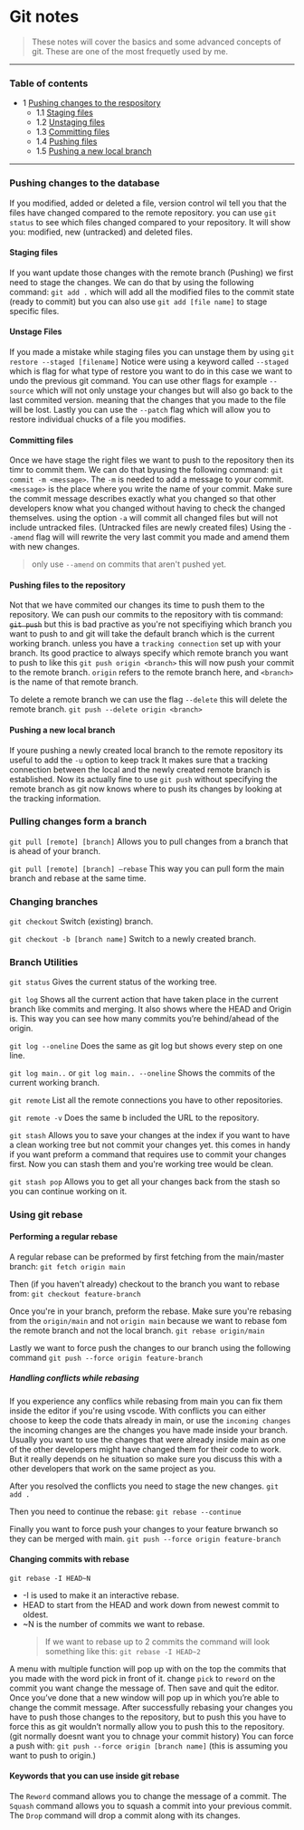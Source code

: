 # Git notes

> These notes will cover the basics and some advanced concepts of git.
> These are one of the most frequetly used by me.

---

### Table of contents

- 1 [Pushing changes to the respository](#start)
  - 1.1 [Staging files](#staging)
  - 1.2 [Unstaging files](#unstaging)
  - 1.3 [Committing files](#committing)
  - 1.4 [Pushing files](#pushing)
  - 1.5 [Pushing a new local branch](#pushlocal)

---

<div id="start"></div>

### Pushing changes to the database

If you modified, added or deleted a file, version control wil tell you that the files have changed compared to the remote repository.
you can use `git status` to see which files changed compared to your repository. It will show you: modified, new (untracked) and deleted files.

<div id="staging"></div>

#### Staging files

If you want update those changes with the remote branch (Pushing) we first need to stage the changes. We can do that by using the following command: `git add .` which will add all the modified files to the commit state (ready to commit) but you can also use `git add [file name]` to stage specific files.

<div id="unstaging"></div>

#### Unstage Files

If you made a mistake while staging files you can unstage them by using `git restore --staged [filename]`
Notice were using a keyword called `--staged` which is flag for what type of restore you want to do in this case we want to undo the previous git command.
You can use other flags for example `--source` which will not only unstage your changes but will also go back to the last commited version.
meaning that the changes that you made to the file will be lost.
Lastly you can use the `--patch` flag which will allow you to restore individual chucks of a file you modifies.

<div id="committing"></div>

#### Committing files

Once we have stage the right files we want to push to the repository then its timr to commit them. We can do that byusing the following command: `git commit -m <message>`. The `-m` is needed to add a message to your commit. `<message>` is the place where you write the name of your commit. Make sure the commit message describes exactly what you changed so that other developers know what you changed without having to check the changed themselves. using the option `-a` will commit all changed files but will not include untracked files. (Untracked files are newly created files)
Using the `--amend` flag will will rewrite the very last commit you made and amend them with new changes.

> only use `--amend` on commits that aren't pushed yet.

<div id="pushing"></div>

#### Pushing files to the repository

Not that we have commited our changes its time to push them to the repository. We can push our commits to the repository with tis command: ~~`git push`~~ but this is bad practive as you're not specifiying which branch you want to push to and git will take the default branch which is the current working branch. unless you have a `tracking connection` set up with your branch. Its good practice to always specify which remote branch you want to push to like this `git push origin <branch>` this will now push your commit to the remote branch. `origin` refers to the remote branch here, and `<branch>` is the name of that remote branch.

To delete a remote branch we can use the flag `--delete` this will delete the remote branch. `git push --delete origin <branch>`

<div id="pushlocal"></div>

#### Pushing a new local branch

If youre pushing a newly created local branch to the remote repository its useful to add the `-u` option to keep track It makes sure that a tracking connection between the local and the newly created remote branch is established. Now its actually fine to use `git push` without specifying the remote branch as git now knows where to push its changes by looking at the tracking information.

### Pulling changes form a branch

`git pull [remote] [branch]`
Allows you to pull changes from a branch that is ahead of your branch.

`git pull [remote] [branch] —rebase`
This way you can pull form the main branch and rebase at the same time.

### Changing branches

`git checkout`
Switch (existing) branch.

`git checkout -b [branch name]`
Switch to a newly created branch.

### Branch Utilities

`git status`
Gives the current status of the working tree.

`git log`
Shows all the current action that have taken place in the current branch like commits and merging. It also shows where the HEAD and Origin is. This way you can see how many commits you’re behind/ahead of the origin.

`git log --oneline`
Does the same as git log but shows every step on one line.

`git log main..` or `git log main.. --oneline`
Shows the commits of the current working branch.

`git remote`
List all the remote connections you have to other repositories.

`git remote -v` Does the same b included the URL to the repository.

`git stash`
Allows you to save your changes at the index if you want to have a clean working tree but not commit your changes yet.
this comes in handy if you want preform a command that requires use to commit your changes first. Now you can stash them and you're working tree would be clean.

`git stash pop`
Allows you to get all your changes back from the stash so you can continue working on it.

### Using git rebase

#### Performing a regular rebase

A regular rebase can be preformed by first fetching from the main/master branch:
`git fetch origin main`

Then (if you haven't already) checkout to the branch you want to rebase from:
`git checkout feature-branch`

Once you're in your branch, preform the rebase. Make sure you're rebasing from the `origin/main` and not `origin main` because we want to rebase fom the remote branch and not the local branch.
`git rebase origin/main`

Lastly we want to force push the changes to our branch using the following command
`git push --force origin feature-branch`

##### Handling conflicts while rebasing

If you experience any conflics while rebasing from main you can fix them inside the editor if you're using vscode.
With conflicts you can either choose to keep the code thats already in main, or use the `incoming changes` the incoming changes are the changes you have made inside your branch.
Usually you want to use the changes that were already inside main as one of the other developers might have changed them for their code to work. But it really depends on he situation so make sure you discuss this with a other developers that work on the same project as you.

After you resolved the conflicts you need to stage the new changes.
`git add .`

Then you need to continue the rebase:
`git rebase --continue`

Finally you want to force push your changes to your feature brwanch so they can be merged with main.
`git push --force origin feature-branch`

#### Changing commits with rebase

`git rebase -I HEAD~N`

- -I is used to make it an interactive rebase.
- HEAD to start from the HEAD and work down from newest commit to oldest.
- ~N is the number of commits we want to rebase.
  > If we want to rebase up to 2 commits the command will look something like this:
  > `git rebase -I HEAD~2`

A menu with multiple function will pop up with on the top the commits that you made with the word pick in front of it. change `pick` to `reword` on the commit you want change the message of.
Then save and quit the editor. Once you’ve done that a new window will pop up in which you’re able to change the commit message.
After successfully rebasing your changes you have to push those changes to the repository, but to push this you have to force this as git wouldn’t normally allow you to push this to the repository. (git normally doesnt want you to chnage your commit history) You can force a push with:
`git push --force origin [branch name]` (this is assuming you want to push to origin.)

#### Keywords that you can use inside git rebase

The `Reword` command allows you to change the message of a commit.
The `Squash` command allows you to squash a commit into your previous commit.
The `Drop` command will drop a commit along with its changes.
